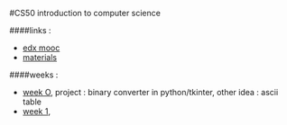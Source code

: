 #CS50 introduction to computer science

####links :

* [edx mooc](https://www.edx.org/course/introduction-computer-science-harvardx-cs50x)
* [materials](http://cs50.tv/)

####weeks :

* [week O](week0), project : binary converter in python/tkinter, other idea : ascii table
* [week 1](week1), 
